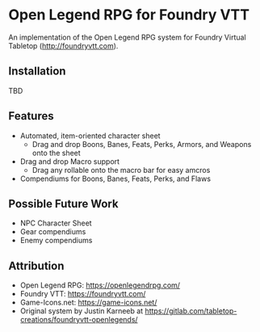 # Open Legend RPG for Foundry VTT

An implementation of the Open Legend RPG system for Foundry Virtual Tabletop (http://foundryvtt.com).

## Installation

TBD

## Features

* Automated, item-oriented character sheet
  * Drag and drop Boons, Banes, Feats, Perks, Armors, and Weapons onto the sheet
* Drag and drop Macro support
  * Drag any rollable onto the macro bar for easy amcros
* Compendiums for Boons, Banes, Feats, Perks, and Flaws

## Possible Future Work

* NPC Character Sheet
* Gear compendiums
* Enemy compendiums

## Attribution

* Open Legend RPG: https://openlegendrpg.com/
* Foundry VTT: https://foundryvtt.com/
* Game-Icons.net: https://game-icons.net/
* Original system by Justin Karneeb at https://gitlab.com/tabletop-creations/foundryvtt-openlegends/

